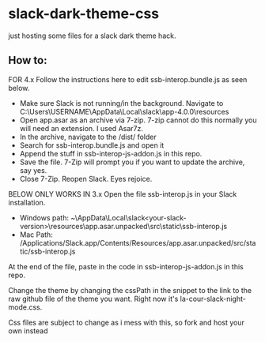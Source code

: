 # slack-dark-theme-css
just hosting some files for a slack dark theme hack.

## How to:
FOR 4.x
Follow the instructions here to edit ssb-interop.bundle.js as seen below. 
* Make sure Slack is not running/in the background. Navigate to C:\Users\USERNAME\AppData\Local\slack\app-4.0.0\resources
* Open app.asar as an archive via 7-zip. 7-zip cannot do this normally you will need an extension. I used Asar7z.
* In the archive, navigate to the /dist/ folder
* Search for ssb-interop.bundle.js and open it
* Append the stuff in ssb-interop-js-addon.js in this repo.
* Save the file. 7-Zip will prompt you if you want to update the archive, say yes.
* Close 7-Zip. Reopen Slack. Eyes rejoice.

BELOW ONLY WORKS IN 3.x
Open the file ssb-interop.js in your Slack installation.
* Windows path: ~\AppData\Local\slack\<your-slack-version>\resources\app.asar.unpacked\src\static\ssb-interop.js
* Mac Path: /Applications/Slack.app/Contents/Resources/app.asar.unpacked/src/static/ssb-interop.js

At the end of the file, paste in the code in ssb-interop-js-addon.js in this repo.

Change the theme by changing the cssPath in the snippet to the link to the raw github file of the theme you want. Right now it's la-cour-slack-night-mode.css.

Css files are subject to change as i mess with this, so fork and host your own instead
